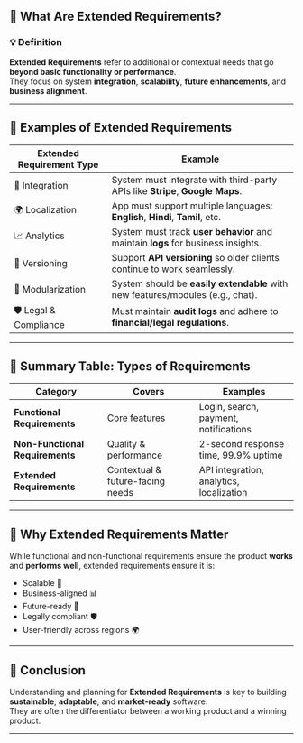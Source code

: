 ## 🧩 What Are Extended Requirements?

### 💡 Definition
**Extended Requirements** refer to additional or contextual needs that go **beyond basic functionality or performance**.  
They focus on system **integration**, **scalability**, **future enhancements**, and **business alignment**.

---

## 🔄 Examples of Extended Requirements

| Extended Requirement Type | Example                                                                 |
|---------------------------|-------------------------------------------------------------------------|
| 🔌 Integration            | System must integrate with third-party APIs like **Stripe**, **Google Maps**. |
| 🌍 Localization           | App must support multiple languages: **English**, **Hindi**, **Tamil**, etc. |
| 📈 Analytics              | System must track **user behavior** and maintain **logs** for business insights. |
| 🔁 Versioning             | Support **API versioning** so older clients continue to work seamlessly.  |
| 🧩 Modularization         | System should be **easily extendable** with new features/modules (e.g., chat). |
| 🛡️ Legal & Compliance     | Must maintain **audit logs** and adhere to **financial/legal regulations**.     |

---

## 🧾 Summary Table: Types of Requirements

| Category                  | Covers                        | Examples                                                  |
|---------------------------|-------------------------------|-----------------------------------------------------------|
| **Functional Requirements**    | Core features                  | Login, search, payment, notifications                     |
| **Non-Functional Requirements**| Quality & performance          | 2-second response time, 99.9% uptime                      |
| **Extended Requirements**      | Contextual & future-facing needs| API integration, analytics, localization                  |

---

## 🧠 Why Extended Requirements Matter

While functional and non-functional requirements ensure the product **works** and **performs well**, extended requirements ensure it is:
- Scalable 🌱
- Business-aligned 📊
- Future-ready 🚀
- Legally compliant 🛡️
- User-friendly across regions 🌍

---

## 📌 Conclusion

Understanding and planning for **Extended Requirements** is key to building **sustainable**, **adaptable**, and **market-ready** software.  
They are often the differentiator between a working product and a winning product.

---
